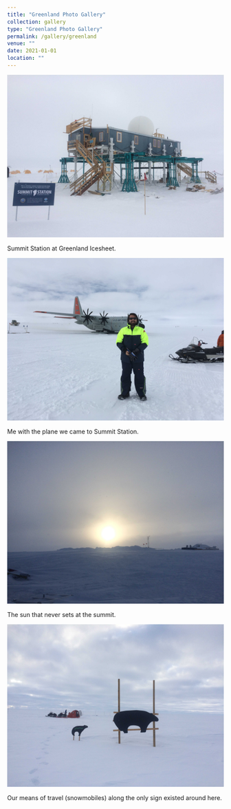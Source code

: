 ```yaml
---
title: "Greenland Photo Gallery"
collection: gallery
type: "Greenland Photo Gallery"
permalink: /gallery/greenland
venue: ""
date: 2021-01-01
location: ""
---
```

<img src="/images/greenland/Summit_Station.jpeg">
<p>Summit Station at Greenland Icesheet.</p>

<img src="/images/greenland/plane.jpeg">
<p>Me with the plane we came to Summit Station.</p>

<img src="/images/greenland/sun.jpeg">
<p>The sun that never sets at the summit.</p>

<img src="/images/greenland/deploy1.jpeg">
<p>Our means of travel (snowmobiles) along the only sign existed around here.</p>
